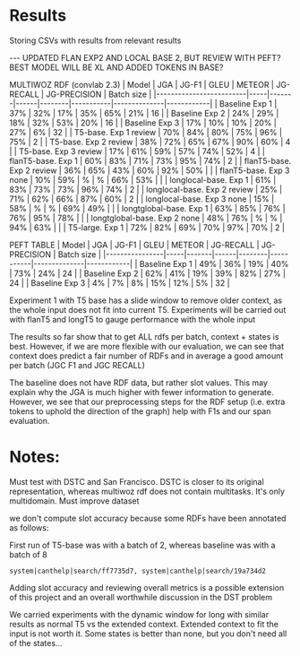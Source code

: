 # Results

Storing CSVs with results from relevant results

--- UPDATED FLAN EXP2 AND LOCAL BASE 2, BUT REVIEW WITH PEFT? BEST MODEL WILL BE XL AND ADDED TOKENS IN BASE?

MULTIWOZ RDF (convlab 2.3)
| Model                   | JGA | JG-F1 | GLEU | METEOR | JG-RECALL | JG-PRECISION | Batch size |
|-------------------------|-----|-------|------|--------|-----------|--------------|------------|
| Baseline Exp 1          | 37% | 32%   | 17%  | 35%    | 65%       | 21%          | 16         |
| Baseline Exp 2          | 24% | 29%   | 18%  | 32%    | 53%       | 20%          | 16         |
| Baseline Exp 3          | 17% | 10%   | 10%  | 20%    | 27%       |  6%          | 32         |
| T5-base. Exp 1 review   | 70% | 84%   | 80%  | 75%    | 96%       | 75%          | 2          |
| T5-base. Exp 2 review   | 38% | 72%   | 65%  | 67%    | 90%       | 60%          | 4          |
| T5-base. Exp 3 review   | 17% | 61%   | 59%  | 57%    | 74%       | 52%          | 4          |
| flanT5-base. Exp 1      | 60% | 83% | 71%    | 73%    | 95%       | 74%          | 2          |
| flanT5-base. Exp 2 review       | 36% | 65%   | 43%    | 60%      | 92%       | 50%          |            |
| flanT5-base. Exp 3 none      | 10% | 59%   | %    | %      | 66%       | 53%          |            |
| longlocal-base. Exp 1   | 61% | 83%   | 73%  | 73%    | 96%       | 74%          | 2          |
| longlocal-base. Exp 2 review    | 25% | 71%   | 62%    | 66%      | 87%       | 60%          | 2          |
| longlocal-base. Exp 3  none  | 15% | 58%   | %    | %      | 69%       | 49%          |            |
| longtglobal-base. Exp 1 | 63% | 85%   | 76%    | 76%      | 95%       | 78%          |            |
| longtglobal-base. Exp 2 none | 48% | 76%   | %    | %      | 94%       | 63%          |            |
| T5-large. Exp 1   | 72% | 82%   | 69%  | 70%    | 97%       | 70%          | 2          |


PEFT TABLE 
| Model          | JGA | JG-F1 | GLEU | METEOR | JG-RECALL | JG-PRECISION | Batch size |
|----------------|-----|-------|------|--------|-----------|--------------|------------|
| Baseline Exp 1 | 49% | 36%   | 19%  | 40%    | 73%       | 24%          | 24         |
| Baseline Exp 2 | 62% | 41%   | 19%  | 39%    | 82%       | 27%          | 24         |
| Baseline Exp 3 |  4% |  7%   |  8%  | 15%    | 12%       |  5%          | 32         |
           

Experiment 1 with T5 base has a slide window to remove older context, as the whole input does not fit into current T5. Experiments will be carried out with flanT5 and longT5 to gauge performance with the whole input

The results so far show that to get ALL rdfs per batch, context + states is best. However, if we are more flexible with our evaluation, we can see that context does predict a fair number of RDFs and in average a good amount per batch (JGC F1 and JGC RECALL)

The baseline does not have RDF data, but rather slot values. This may explain why the JGA is much higher with fewer information to generate. However, we see that our preprocessing steps for the RDF setup (i.e. extra tokens to uphold the direction of the graph) help with F1s and our span evaluation. 


# Notes:

Must test with DSTC and San Francisco. DSTC is closer to its original representation, whereas multiwoz rdf does not contain multitasks. It's only multidomain. Must improve dataset

we don't compute slot accuracy because some RDFs have been annotated as follows:

First run of T5-base was with a batch of 2, whereas baseline was with a batch of 8

```
system|canthelp|search/ff7735d7, system|canthelp|search/19a734d2
```

Adding slot accuracy and reviewing overall metrics is a possible extension of this project and an overall worthwhile discussion in the DST problem

We carried experiments with the dynamic window for long with similar results as normal T5 vs the extended context. Extended context to fit the input is not worth it. Some states is better than none, but you don't need all of the states...
